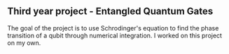 ## Third year project - Entangled Quantum Gates

The goal of the project is to use Schrodinger's equation to find the phase transition of a qubit through numerical integration. I worked on this project on my own.
